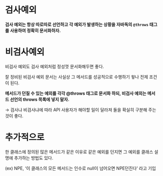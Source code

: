 # 검사예외

**검사 예외는 항상 따로따로 선언하고 각 예외가 발생하는 상황을 자바독의 `@throws` 태그를 사용하여 정확히 문서화하자.**

# 비검사예외

비검사 예외도 검사 예외처럼 정성껏 문서화해두면 좋다.

잘 정비된 비검사 예외 문서는 사실상 그 메서드를 성공적으로 수행하기 윟나 전제 조건이 된다.

**메서드가 던질 수 있는 예외를 각각 @throws 태그로 문서화 하되, 비검사 예외는 메서드 선언의 throws 목록에 넣지 말자.**

→ 검사냐 비검사냐에 따라 API 사용자가 해야할 일이 달라져 둘을 확실히 구분해 주는것이 좋다.

# 추가적으로

한 클래스에 정의된 많은 메서드가 같은 이유로 같은 예외를 던지면 그 예외를 클래스 설명에 추가하는 방법도 있다.

(ex) NPE, ‘이 클래스의 모든 메서드는 인수로 null이 넘어오면 NPE던진다’ 라고 기입